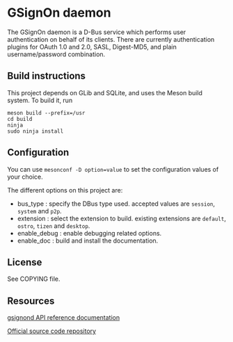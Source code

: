 GSignOn daemon
==============

The GSignOn daemon is a D-Bus service which performs user authentication on
behalf of its clients. There are currently authentication plugins for OAuth 1.0
and 2.0, SASL, Digest-MD5, and plain username/password combination.


Build instructions
------------------

This project depends on GLib and SQLite, and uses the Meson build system. To build it, run
```
meson build --prefix=/usr
cd build
ninja
sudo ninja install
```

Configuration
-------------

You can use `mesonconf -D option=value` to set the configuration values of your choice.

The different options on this project are:

- bus_type : specify the DBus type used. accepted values are `session`, `system` and `p2p`.
- extension : select the extension to build. existing extensions are `default`, `ostro`, `tizen` and `desktop`.
- enable_debug : enable debugging related options.
- enable_doc : build and install the documentation.

License
-------

See COPYING file.

Resources
---------

[gsignond API reference documentation](http://accounts-sso.gitlab.io/gsignond/index.html)

[Official source code repository](https://gitlab.com/accounts-sso/gsignond)
